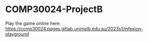 # COMP30024-ProjectB
Play the game online here: https://comp30024.pages.gitlab.unimelb.edu.au/2023s1/infexion-playground 
